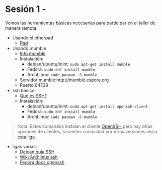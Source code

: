 # Sesión 1 - 
Vemos las herramientas básicas necesarias para participar en el taller de manera remota

* Usando el etherpad
  * [Pad](https://pad.riseup.net/p/taller_de_sysadmin_2017)
* Usando mumble
  * [Info mumble](https://wiki.mumble.info/wiki/Main_Page)
  * Instalación: 
    * debian/ubuntu/mint: `sudo apt-get install mumble`
    * Fedora: `sudo dnf install mumble`
    * ArchLinux: `sudo pacman -S mumble`
  * Servidor mumble:http://mumble.espora.org
  * Puerto 64738
* ssh básico
  * [Que es SSH?](http://web.mit.edu/rhel-doc/4/RH-DOCS/rhel-rg-es-4/ch-ssh.html)
  * Instalación: 
    * debian/ubuntu/mint: `sudo apt-get install openssh-client`
    * Fedora: `sudo dnf install mumble`
    * ArchLinux: `sudo pacman -S mumble`
> Nota: Estos comandos instalan el cliente [OpenSSH](http://www.openssh.org/) pero hay otras opciones de clientes, 
> si sientes curiosidad por otras versiones visita [esta liga](https://en.wikipedia.org/wiki/Comparison_of_SSH_clients) 
  
* ligas varias:
  * [Debian guia SSH](https://wiki.debian.org/es/SSH#Instalaci.2BAPM-n_del_cliente)
  * [Wiki Archlinux ssh](https://wiki.archlinux.org/index.php/Secure_Shell_(Espa%C3%B1ol))
  * [Fedora docs openssh](https://docs.fedoraproject.org/en-US/Fedora/15/html/Deployment_Guide/ch-OpenSSH.html)

